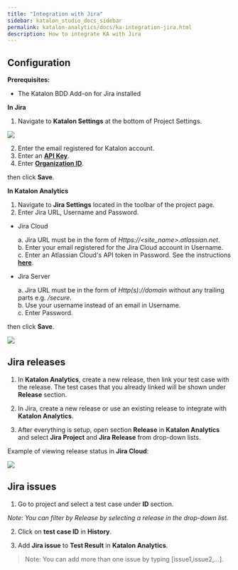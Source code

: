 ```yaml
---
title: "Integration with Jira" 
sidebar: katalon_studio_docs_sidebar
permalink: katalon-analytics/docs/ka-integration-jira.html 
description: How to integrate KA with Jira
---
```

## Configuration

**Prerequisites:**
* The Katalon BDD Add-on for Jira installed 

**In Jira**

1. Navigate to **Katalon Settings** at the bottom of Project Settings.

![](https://github.com/katalon-studio/docs-images/raw/master/katalon-analytics/docs/jira-ka-configure/1-jira-ka-config.png)

2. Enter the email registered for Katalon account.
3. Enter an **[API Key](https://docs.katalon.com/katalon-analytics/docs/api-key.html)**.
4. Enter **[Organization ID](https://docs.katalon.com/katalon-analytics/docs/getting-started.html)**.

then click **Save**.

**In Katalon Analytics**

1. Navigate to **Jira Settings** located in the toolbar of the project page.
2. Enter Jira URL, Username and Password.

* Jira Cloud

    a. Jira URL must be in the form of _Https://<site_name>.atlassian.net_.\
    b. Enter your email registered for the Jira Cloud account in Username.\
    c. Enter an Atlassian Cloud's API token in Password. See the instructions **[here](https://confluence.atlassian.com/cloud/api-tokens-938839638.html)**.

* Jira Server

    a. Jira URL must be in the form of _Http(s)://domain_ without any trailing parts e.g. _/secure_.\
    b. Use your username instead of an email in Username.\
    c. Enter Password.

then click **Save**. 

![](https://github.com/katalon-studio/docs-images/raw/master/katalon-analytics/docs/jira-ka-configure/2-jira-ka-config.png)

## Jira releases


1. In **Katalon Analytics**, create a new release, then link your test case with the release. The test cases that you already linked will be shown under **Release** section.

2. In Jira, create a new release or use an existing release to integrate with **Katalon Analytics**. 


3. After everything is setup, open section **Release** in **Katalon Analytics** and select **Jira Project** and **Jira Release** from drop-down lists.


Example of viewing release status in **Jira Cloud**:

![](https://github.com/katalon-studio/docs-images/raw/master/katalon-analytics/docs/jira-ka-configure/3-jira-release.png)


## Jira issues

1. Go to project and select a test case under **ID** section.

*Note: You can filter by Release by selecting a release in the drop-down list.*


2. Click on **test case ID** in **History**.


3. Add **Jira issue** to **Test Result** in **Katalon Analytics**.

> Note: You can add more than one issue by typing [issue1,issue2,...].


